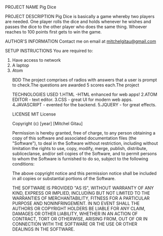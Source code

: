 PROJECT NAME
Pig Dice

PROJECT DESCRIPTION
Pig Dice is basically a game whereby two players are needed. One player rolls  the dice and holds whenever he wishes and passes the dice to the other player who does the same thing. Whoever reaches to 100 points first gets to win the game.

AUTHOR'S INFORMATION
Contact me on email at mitchelgitau@gmail.com

SETUP INSTRUCTIONS
You are required to:
<ol>
 <li>Have access to network</li>
 <li>A laptop</li>
 <li>Atom</li>

BDD
The project comprises of radios with answers that a user is prompt to check.The questions are awarded 5 scores each.The project 

TECHNOLOGIES USED
1.HTML -HTML enhanced for web apps! 2.ATOM EDITOR - text editor. 3.CSS - great UI for modern web apps. 4.JAVASCRIPT - evented for the backend. 5.JQUERY - for great effects.

LICENSE
MIT License

Copyright (c) [year] [Mitchel Gitau]

Permission is hereby granted, free of charge, to any person obtaining a copy of this software and associated documentation files (the "Software"), to deal in the Software without restriction, including without limitation the rights to use, copy, modify, merge, publish, distribute, subliceclanse, and/or sell copies of the Software, and to permit persons to whom the Software is furnished to do so, subject to the following conditions:

The above copyright notice and this permission notice shall be included in all copies or substantial portions of the Software.

THE SOFTWARE IS PROVIDED "AS IS", WITHOUT WARRANTY OF ANY KIND, EXPRESS OR IMPLIED, INCLUDING BUT NOT LIMITED TO THE WARRANTIES OF MERCHANTABILITY, FITNESS FOR A PARTICULAR PURPOSE AND NONINFRINGEMENT. IN NO EVENT SHALL THE AUTHORS OR COPYRIGHT HOLDERS BE LIABLE FOR ANY CLAIM, DAMAGES OR OTHER LIABILITY, WHETHER IN AN ACTION OF CONTRACT, TORT OR OTHERWISE, ARISING FROM, OUT OF OR IN CONNECTION WITH THE SOFTWARE OR THE USE OR OTHER DEALINGS IN THE SOFTWARE.
